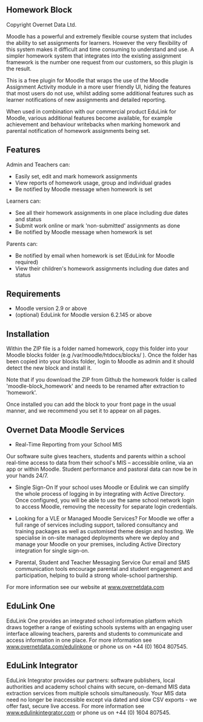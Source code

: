 Homework Block
--------------
Copyright Overnet Data Ltd.

Moodle has a powerful and extremely flexible course system that includes the 
ability to set assignments for learners. However the very flexibility of this 
system makes it difficult and time consuming to understand and use. A simpler 
homework system that integrates into the existing assignment framework is the 
number one request from our customers, so this plugin is the result.

This is a free plugin for Moodle that wraps the use of the Moodle Assignment 
Activity module in a more user friendly UI, hiding the features that most users
do not use, whilst adding some additional features such as learner notifications
of new assignments and detailed reporting.

When used in combination with our commercial product EduLink for Moodle, various
additional features become available, for example achievement and behaviour 
writebacks when marking homework and parental notification of homework 
assignments being set.

Features
--------

Admin and Teachers can:

* Easily set, edit and mark homework assignments
* View reports of homework usage, group and individual grades
* Be notified by Moodle message when homework is set

Learners can:

* See all their homework assignments in one place including due dates and status
* Submit work online or mark 'non-submitted' assignments as done
* Be notified by Moodle message when homework is set

Parents can:

* Be notified by email when homework is set (EduLink for Moodle required)
* View their children's homework assignments including due dates and status

Requirements
------------

* Moodle version 2.9 or above
* (optional) EduLink for Moodle version 6.2.145 or above

Installation
------------

Within the ZIP file is a folder named homework, copy this folder into
your Moodle blocks folder (e.g /var/moodle/htdocs/blocks/ ). Once the folder
has been copied into your blocks folder, login to Moodle as admin and it should
detect the new block and install it.

Note that if you download the ZIP from Github the homework folder is called
'moodle-block_homework' and needs to be renamed after extraction to 'homework'.

Once installed you can add the block to your front page in the usual manner,
and we recommend you set it to appear on all pages.


Overnet Data Moodle Services
----------------------------

* Real-Time Reporting from your School MIS

Our software suite gives teachers, students and parents within a school 
real-time access to data from their school's MIS – accessible online, via an app
or within Moodle. Student performance and pastoral data can now be in your hands
24/7.
 
* Single Sign-On
If your school uses Moodle or Edulink we can simplify the whole process of 
logging in by integrating with Active Directory. Once configured, you will be 
able to use the same school network login to access Moodle, removing the 
necessity for separate login credentials.

* Looking for a VLE or Managed Moodle Services?
For Moodle we offer a full range of services including support, tailored 
consultancy and training packages as well as customised theme design and 
hosting. We specialise in on-site managed deployments where we deploy and manage
your Moodle on your premises, including Active Directory integration for 
single sign-on. 
 
* Parental, Student and Teacher Messaging Service
Our email and SMS communication tools encourage parental and student engagement
and participation, helping to build a strong whole-school partnership.

For more information see our website at www.overnetdata.com

EduLink One
-----------

EduLink One provides an integrated school information platform which draws
together a range of existing schools systems with an engaging user interface
allowing teachers, parents and students to communicate and access information
in one place. For more information see www.overnetdata.com/edulinkone or phone
us on +44 (0) 1604 807545.

EduLink Integrator
------------------

EduLink Integrator provides our partners: software publishers, local authorities
and academy school chains with secure, on-demand MIS data extraction services
from multiple schools simultaneously. Your MIS data need no longer be
inaccessible except via dated and slow CSV exports - we offer fast, secure live
access. For more information see www.edulinkintegrator.com or phone us on
+44 (0) 1604 807545.